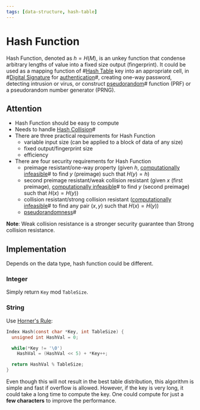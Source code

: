 ```yaml
---
tags: [data-structure, hash-table]
---
```


# Hash Function

Hash Function, denoted as $h = H(M)$, is an unkey function that condense
arbitrary lengths of value into a fixed size output (fingerprint). It could be
used as a mapping function of #[Hash Table](202112122035.md) key into an
appropriate cell, in #[Digital Signature](202210040909.md) for
[authentication](202210022151.md)#, creating one-way password, detecting
intrusion or virus, or construct [pseudorandom](202207162147.md)# function (PRF)
or a pseudorandom number generator (PRNG).

## Attention

- Hash Function should be easy to compute
- Needs to handle [Hash Collision](202112131158.md)#
- There are three practical requirements for Hash Function
  - variable input size (can be applied to a block of data of any size)
  - fixed output/fingerprint size
  - efficiency
- There are four security requirements for Hash Function
  - preimage resistant/one-way property (given $h$, [computationally infeasible](202209281245.md)#
    to find $y$ (preimage) such that $H(y) = h$)
  - second preimage resistant/weak collision resistant (given $x$ (first
    preimage), [computationally infeasible](202209281245.md)# to find $y$
    (second preimage) such that $H(x) = H(y)$)
  - collision resistant/strong collision resistant ([computationally infeasible](202209281245.md)#
    to find any pair $(x, y)$ such that $H(x) = H(y)$)
  - [pseudorandomness](202207162147.md)#

**Note**: Weak collision resistance is a stronger security guarantee than Strong
collision resistance.

## Implementation

Depends on the data type, hash function could be different.

### Integer

Simply return `Key` mod `TableSize`.

### String

Use [Horner's Rule](https://en.wikipedia.org/wiki/Horner%27s_method):

```c
Index Hash(const char *Key, int TableSize) {
  unsigned int HashVal = 0;

  while(*Key != '\0')
    HashVal = (HashVal << 5) + *Key++;

  return HashVal % TableSize;
}
```

Even though this will not result in the best table distribution, this algorithm
is simple and fast if overflow is allowed. However, if the key is very long, it
could take a long time to compute the key. One could compute for just a **few
characters** to improve the performance.
